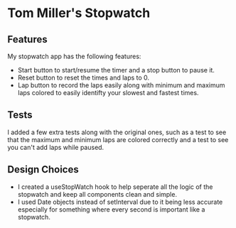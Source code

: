 # Tom Miller's Stopwatch

## Features

My stopwatch app has the following features:
- Start button to start/resume the timer and a stop button to pause it.
- Reset button to reset the times and laps to 0.
- Lap button to record the laps easily along with minimum and maximum laps colored to easily identifty your slowest and fastest times.

## Tests

I added a few extra tests along with the original ones, such as a test to see that the maximum and minimum laps are colored correctly
and a test to see you can't add laps while paused.

## Design Choices

- I created a useStopWatch hook to help seperate all the logic of the stopwatch and keep all components clean and simple.
- I used Date objects instead of setInterval due to it being less accurate especially for something where every second is important like a stopwatch.
